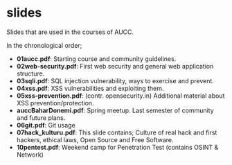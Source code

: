 # slides
Slides that are used in the courses of AUCC.

In the chronological order;
- **01aucc.pdf**: Starting course and community guidelines.
- **02web-security.pdf**: First web security and general web application structure.
- **03sqli.pdf**: SQL injection vulnerability, ways to exercise and prevent.
- **04xss.pdf**: XSS vulnerabilities and exploiting them.
- **05xss-prevention.pdf**: (contr. opensecurity.in) Additional material about XSS prevention/protection.  
- **auccBaharDonemi.pdf**: Spring meetup. Last semester of community and future plans.
- **06git.pdf**: Git usage
- **07hack_kulturu.pdf**: This slide contains; Culture of real hack and first hackers, ethical laws, Open Source and Free Software.
- **10pentest.pdf**: Weekend camp for Penetration Test (contains OSINT & Network)
